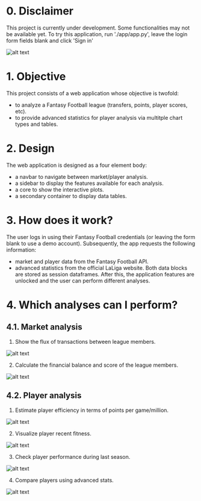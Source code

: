 # 0. Disclaimer
This project is currently under development. Some functionalities may not be available yet.
To try this application, run './app/app.py', leave the login form fields blank and click 'Sign in'

![alt text](pics/example.gif)

# 1. Objective
This project consists of a web application whose objective is twofold: 
- to analyze a Fantasy Football league (transfers, points, player scores, etc).
- to provide advanced statistics for player analysis via multitple chart types and tables.

# 2. Design
The web application is designed as a four element body:
- a navbar to navigate between market/player analysis.
- a sidebar to display the features available for each analysis.
- a core to show the interactive plots.
- a secondary container to display data tables.

# 3. How does it work?
The user logs in using their Fantasy Football credentials (or leaving the form blank
to use a demo account). Subsequently, the app requests the following information:
- market and player data from the Fantasy Football API.
- advanced statistics from the official LaLiga website.
Both data blocks are stored as session dataframes. After this, the application features
are unlocked and the user can perform different analyses.

# 4. Which analyses can I perform?
## 4.1. Market analysis
1. Show the flux of transactions between league members.
   
![alt text](pics/market.PNG)

2. Calculate the financial balance and score of the league members.
   
![alt text](pics/scoreboard.PNG)

## 4.2. Player analysis
1. Estimate player efficiency in terms of points per game/million.
   
![alt text](pics/efficiency.PNG)

2. Visualize player recent fitness.
   
![alt text](pics/fitness.png)

3. Check player performance during last season.

![alt text](pics/last.PNG)

4. Compare players using advanced stats.
   
![alt text](pics/advanced.PNG)

